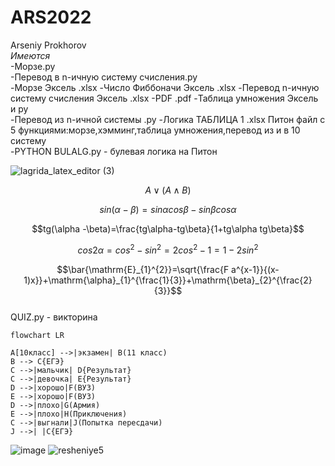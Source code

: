 # ARS2022
Arseniy Prokhorov  
*Имеются*  
  -Морзе.ру    
  -Перевод в n-ичную систему счисления.py  
  -Морзе Эксель  .xlsx
  -Число Фиббоначи Эксель  .xlsx
  -Перевод n-ичную систему счисления Эксель .xlsx
  -PDF  .pdf
  -Таблица умножения Эксель и py  
  -Перевод из n-ичной системы .py
  -Логика ТАБЛИЦА 1 .xlsx 
   Питон файл с 5 функциями:морзе,хэмминг,таблица умножения,перевод из и в 10 систему  
  -PYTHON BULALG.py - булевая логика на Питон 
  
![lagrida_latex_editor (3)](https://user-images.githubusercontent.com/114455833/200458409-04114dbb-2929-4c78-9026-a2de3b80b06a.png) 

$$A \vee (A \wedge B)$$  

$$sin(\alpha-\beta)=sin\alpha cos\beta -sin\beta cos\alpha$$ 

$$tg(\alpha -\beta)=\frac{tg\alpha-tg\beta}{1+tg\alpha tg\beta}$$ 

$$cos2\alpha = cos^{2}-sin^{2}=2cos^{2}-1=1-2sin^{2}$$ 
 
$$\bar{\mathrm{E}_{1}^{2}}=\sqrt{\frac{F a^{x-1}}{(x-1)x}}+\mathrm{\alpha}_{1}^{\frac{1}{3}}+\mathrm{\beta}_{2}^{\frac{2}{3}}$$  
QUIZ.py - викторина  
```mermaid
flowchart LR 

A[10класс] -->|экзамен| B(11 класс)
B --> C{ЕГЭ}
C -->|мальчик| D{Результат}
C -->|девочка| E{Результат}
D -->|хорошо|F(ВУЗ)
E -->|хорошо|F(ВУЗ)
D -->|плохо|G(Армия)
E -->|плохо|H(Приключения)
C -->|выгнали|J(Попытка пересдачи)
J -->| |C{ЕГЭ}
```
![image](https://user-images.githubusercontent.com/114455833/208801931-6194bc33-5ebb-456f-b6fd-536cd73819a3.png)
![resheniye5](https://user-images.githubusercontent.com/114455833/208807834-3c4c15b4-b2cd-49fa-8bbf-1903a7dc506e.png)


